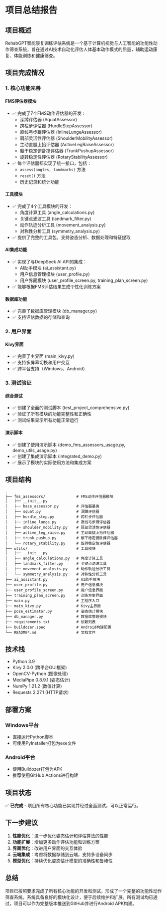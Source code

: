 # 项目总结报告

## 项目概述

RehabGPT智能康复训练评估系统是一个基于计算机视觉与人工智能的功能性动作筛查系统，旨在通过AI技术自动化评估人体基本动作模式的质量，辅助运动康复、体能训练和健康筛查。

## 项目完成情况

### 1. 核心功能完善

#### FMS评估器模块
- ✅ 完成了7个FMS动作评估器的开发：
  - 深蹲评估器 (SquatAssessor)
  - 跨栏步评估器 (HurdleStepAssessor)
  - 直线弓步蹲评估器 (InlineLungeAssessor)
  - 肩部灵活性评估器 (ShoulderMobilityAssessor)
  - 主动直腿上抬评估器 (ActiveLegRaiseAssessor)
  - 躯干稳定俯卧撑评估器 (TrunkPushupAssessor)
  - 旋转稳定性评估器 (RotaryStabilityAssessor)
- ✅ 每个评估器都实现了统一接口，包括：
  - `assess(angles, landmarks)` 方法
  - `reset()` 方法
  - 历史记录和统计功能

#### 工具模块
- ✅ 完成了4个工具模块的开发：
  - 角度计算工具 (angle_calculations.py)
  - 关键点滤波工具 (landmark_filter.py)
  - 动作轨迹分析工具 (movement_analysis.py)
  - 对称性分析工具 (symmetry_analysis.py)
- ✅ 提供了完整的工具包，支持姿态分析、数据处理和特征提取

#### AI集成功能
- ✅ 实现了与DeepSeek AI API的集成：
  - AI助手模块 (ai_assistant.py)
  - 用户信息管理模块 (user_profile.py)
  - 用户界面模块 (user_profile_screen.py, training_plan_screen.py)
- ✅ 能够根据FMS评估结果生成个性化训练方案

#### 数据库功能
- ✅ 完善了数据库管理模块 (db_manager.py)
- ✅ 支持评估数据的存储和查询

### 2. 用户界面

#### Kivy界面
- ✅ 完善了主界面 (main_kivy.py)
- ✅ 支持多屏幕切换和用户交互
- ✅ 跨平台支持（Windows、Android）

### 3. 测试验证

#### 综合测试
- ✅ 创建了全面的测试脚本 (test_project_comprehensive.py)
- ✅ 验证了所有模块的功能完整性和正确性
- ✅ 测试结果显示所有功能正常运行

#### 演示脚本
- ✅ 创建了使用演示脚本 (demo_fms_assessors_usage.py, demo_utils_usage.py)
- ✅ 创建了集成演示脚本 (integrated_demo.py)
- ✅ 展示了模块的实际使用方法和集成方案

## 项目结构

```
.
├── fms_assessors/              # FMS动作评估器模块
│   ├── __init__.py
│   ├── base_assessor.py        # 评估器基类
│   ├── squat.py                # 深蹲评估器
│   ├── hurdle_step.py          # 跨栏步评估器
│   ├── inline_lunge.py         # 直线弓步蹲评估器
│   ├── shoulder_mobility.py    # 肩部灵活性评估器
│   ├── active_leg_raise.py     # 主动直腿上抬评估器
│   ├── trunk_pushup.py         # 躯干稳定俯卧撑评估器
│   └── rotary_stability.py     # 旋转稳定性评估器
├── utils/                      # 工具模块
│   ├── __init__.py
│   ├── angle_calculations.py   # 角度计算工具
│   ├── landmark_filter.py      # 关键点滤波工具
│   ├── movement_analysis.py    # 动作轨迹分析工具
│   └── symmetry_analysis.py    # 对称性分析工具
├── ai_assistant.py             # AI助手模块
├── user_profile.py             # 用户信息模块
├── user_profile_screen.py      # 用户信息界面
├── training_plan_screen.py     # 训练方案界面
├── main.py                     # 主程序入口
├── main_kivy.py                # Kivy主界面
├── pose_estimator.py           # 姿态估计模块
├── db_manager.py               # 数据库管理模块
├── requirements.txt            # 依赖列表
├── buildozer.spec              # Android构建配置
└── README*.md                  # 文档文件
```

## 技术栈

- Python 3.9
- Kivy 2.0.0 (跨平台GUI框架)
- OpenCV-Python (图像处理)
- MediaPipe 0.8.9.1 (姿态估计)
- NumPy 1.21.2 (数值计算)
- Requests 2.27.1 (HTTP请求)

## 部署方案

### Windows平台
- 直接运行Python脚本
- 可使用PyInstaller打包为exe文件

### Android平台
- 使用Buildozer打包为APK
- 推荐使用GitHub Actions进行构建

## 项目状态

✅ **已完成** - 项目所有核心功能已实现并经过全面测试，可以正常运行。

## 下一步建议

1. **性能优化**：进一步优化姿态估计和评估算法的性能
2. **功能扩展**：增加更多动作评估功能和训练方案
3. **界面优化**：改进用户界面的交互体验
4. **云端集成**：考虑将数据存储到云端，支持多设备同步
5. **模型优化**：持续优化姿态估计模型的准确性和鲁棒性

## 总结

项目已按照要求完成了所有核心功能的开发和测试，形成了一个完整的功能性动作筛查系统。系统具备良好的模块化设计，便于后续维护和扩展。所有测试均已通过，项目可以作为完整版本推送到GitHub并进行Android APK构建。